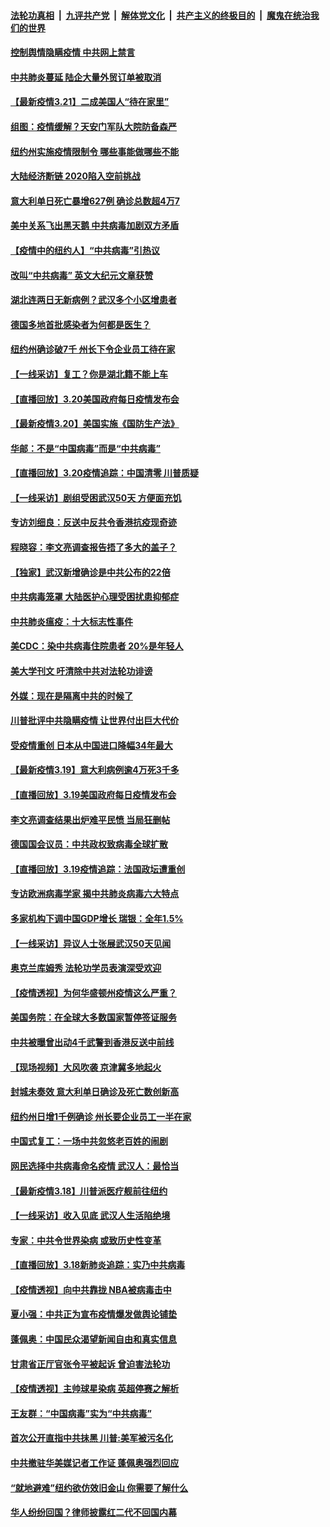 ####  [法轮功真相](../../../../basic/blob/master/README.md?t=03211931) &nbsp;|&nbsp; [九评共产党](../../../../9ping.md/blob/master/README.md?t=03211931) &nbsp;|&nbsp; [解体党文化](../../../../jtdwh.md/blob/master/README.md?t=03211931)  &nbsp;|&nbsp; [共产主义的终极目的](../../../../gczydzjmd.md/blob/master/README.md?t=03211931) &nbsp;|&nbsp; [魔鬼在统治我们的世界](../../../../mgztzwmdsj.md/blob/master/README.md?t=03211931) 

#### [控制舆情隐瞒疫情 中共网上禁言](../pages/nf4514/n11960793.md?t=03211931) 

#### [中共肺炎蔓延 陆企大量外贸订单被取消](../pages/nf4514/n11960367.md?t=03211931) 

#### [【最新疫情3.21】二成美国人“待在家里”](../pages/nf4514/n11959828.md?t=03211931) 

#### [组图：疫情缓解？天安门军队大院防备森严](../pages/nf4514/n11959369.md?t=03211931) 

#### [纽约州实施疫情限制令 哪些事能做哪些不能](../pages/nf4514/n11959707.md?t=03211931) 

#### [大陆经济断链 2020陷入空前挑战](../pages/nf4514/n11958915.md?t=03211931) 

#### [意大利单日死亡暴增627例 确诊总数超4万7](../pages/nf4514/n11959515.md?t=03211931) 

#### [美中关系飞出黑天鹅 中共病毒加剧双方矛盾](../pages/nf4514/n11955713.md?t=03211931) 

#### [【疫情中的纽约人】“中共病毒”引热议](../pages/nf4514/n11959559.md?t=03211931) 

#### [改叫“中共病毒” 英文大纪元文章获赞](../pages/nf4514/n11959036.md?t=03211931) 

#### [湖北连两日无新病例？武汉多个小区增患者](../pages/nf4514/n11958771.md?t=03211931) 

#### [德国多地首批感染者为何都是医生？](../pages/nf4514/n11947324.md?t=03211931) 

#### [纽约州确诊破7千 州长下令企业员工待在家](../pages/nf4514/n11958991.md?t=03211931) 

#### [【一线采访】复工？你是湖北籍不能上车](../pages/nf4514/n11958857.md?t=03211931) 

#### [【直播回放】3.20美国政府每日疫情发布会](../pages/nf4514/n11958719.md?t=03211931) 

#### [【最新疫情3.20】美国实施《国防生产法》](../pages/nf4514/n11955795.md?t=03211931) 

#### [华邮：不是“中国病毒”而是“中共病毒”](../pages/nf4514/n11958198.md?t=03211931) 

#### [【直播回放】3.20疫情追踪：中国清零 川普质疑](../pages/nf4514/n11958035.md?t=03211931) 

#### [【一线采访】剧组受困武汉50天 方便面充饥](../pages/nf4514/n11958122.md?t=03211931) 

#### [专访刘细良：反送中反共令香港抗疫现奇迹](../pages/nf4514/n11956525.md?t=03211931) 

#### [程晓容：李文亮调查报告捂了多大的盖子？](../pages/nf4514/n11957747.md?t=03211931) 

#### [【独家】武汉新增确诊是中共公布的22倍](../pages/nf4514/n11950904.md?t=03211931) 

#### [中共病毒笼罩 大陆医护心理受困扰患抑郁症](../pages/nf4514/n11957164.md?t=03211931) 

#### [中共肺炎瘟疫：十大标志性事件](../pages/nf4514/n11955411.md?t=03211931) 

#### [美CDC：染中共病毒住院患者 20%是年轻人](../pages/nf4514/n11955934.md?t=03211931) 

#### [美大学刊文 吁清除中共对法轮功诽谤](../pages/nf4514/n11955211.md?t=03211931) 

#### [外媒：现在是隔离中共的时候了](../pages/nf4514/n11955559.md?t=03211931) 

#### [川普批评中共隐瞒疫情 让世界付出巨大代价](../pages/nf4514/n11955296.md?t=03211931) 

#### [受疫情重创 日本从中国进口降幅34年最大](../pages/nf4514/n11955197.md?t=03211931) 

#### [【最新疫情3.19】意大利病例逾4万死3千多](../pages/nf4514/n11951145.md?t=03211931) 

#### [【直播回放】3.19美国政府每日疫情发布会](../pages/nf4514/n11954613.md?t=03211931) 

#### [李文亮调查结果出炉难平民愤 当局狂删帖](../pages/nf4514/n11954584.md?t=03211931) 

#### [德国国会议员：中共政权致病毒全球扩散](../pages/nf4514/n11954301.md?t=03211931) 

#### [【直播回放】3.19疫情追踪：法国政坛遭重创](../pages/nf4514/n11954319.md?t=03211931) 

#### [专访欧洲病毒学家 揭中共肺炎病毒六大特点](../pages/nf4514/n11953248.md?t=03211931) 

#### [多家机构下调中国GDP增长 瑞银：全年1.5%](../pages/nf4514/n11952295.md?t=03211931) 

#### [【一线采访】异议人士张展武汉50天见闻](../pages/nf4514/n11952923.md?t=03211931) 

#### [奥克兰库姆秀 法轮功学员表演深受欢迎](../pages/nf4514/n11949879.md?t=03211931) 

#### [【疫情透视】为何华盛顿州疫情这么严重？](../pages/nf4514/n11951550.md?t=03211931) 

#### [美国务院：在全球大多数国家暂停签证服务](../pages/nf4514/n11950974.md?t=03211931) 

#### [中共被曝曾出动4千武警到香港反送中前线](../pages/nf4514/n11950663.md?t=03211931) 

#### [【现场视频】大风吹袭 京津冀多地起火](../pages/nf4514/n11950430.md?t=03211931) 

#### [封城未奏效 意大利单日确诊及死亡数创新高](../pages/nf4514/n11950726.md?t=03211931) 

#### [纽约州日增1千例确诊 州长要企业员工一半在家](../pages/nf4514/n11950438.md?t=03211931) 

#### [中国式复工：一场中共忽悠老百姓的闹剧](../pages/nf4514/n11950402.md?t=03211931) 

#### [网民选择中共病毒命名疫情 武汉人：最恰当](../pages/nf4514/n11949807.md?t=03211931) 

#### [【最新疫情3.18】川普派医疗舰前往纽约](../pages/nf4514/n11948377.md?t=03211931) 

#### [【一线采访】收入见底 武汉人生活陷绝境](../pages/nf4514/n11949968.md?t=03211931) 

#### [专家：中共令世界染病 或致历史性变革](../pages/nf4514/n11949859.md?t=03211931) 

#### [【直播回放】3.18新肺炎追踪：实乃中共病毒](../pages/nf4514/n11949692.md?t=03211931) 

#### [【疫情透视】向中共靠拢 NBA被病毒击中](../pages/nf4514/n11948462.md?t=03211931) 

#### [夏小强：中共正为宣布疫情爆发做舆论铺垫](../pages/nf4514/n11948223.md?t=03211931) 

#### [蓬佩奥：中国民众渴望新闻自由和真实信息](../pages/nf4514/n11948448.md?t=03211931) 

#### [甘肃省正厅官张令平被起诉 曾迫害法轮功](../pages/nf4514/n11948826.md?t=03211931) 

#### [【疫情透视】主帅球星染病 英超停赛之解析](../pages/nf4514/n11945872.md?t=03211931) 

#### [王友群：“中国病毒”实为“中共病毒”](../pages/nf4514/n11948542.md?t=03211931) 

#### [首次公开直指中共抺黑 川普:美军被污名化](../pages/nf4514/n11947947.md?t=03211931) 

#### [中共撤驻华美媒记者工作证 蓬佩奥强烈回应](../pages/nf4514/n11948259.md?t=03211931) 

#### [“就地避难”纽约欲仿效旧金山  你需要了解什么](../pages/nf4514/n11948233.md?t=03211931) 

#### [华人纷纷回国？律师披露红二代不回国内幕](../pages/nf4514/n11947698.md?t=03211931) 

